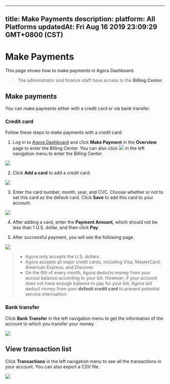 
---
title: Make Payments
description: 
platform: All Platforms
updatedAt: Fri Aug 16 2019 23:09:29 GMT+0800 (CST)
---
# Make Payments
This page shows how to make payments in Agora Dashboard.

> The administrator and finance staff have access to the **Billing Center**.

## Make payments

You can make payments either with a credit card or via bank transfer.

### Credit card

Follow these steps to make payments with a credit card:

1. Log in to [Agora Dashboard](https://dashboard.agora.io/) and click **Make Payment** in the **Overview** page to enter the Billing Center. You can also click ![](https://web-cdn.agora.io/docs-files/1562666103550) in the left navigation menu to enter the Billing Center.

![](https://web-cdn.agora.io/docs-files/1565877324211)

2. Click **Add a card** to add a credit card.

![](https://web-cdn.agora.io/docs-files/1565876853616)

3. Enter the card number, month, year, and CVC. Choose whether or not to set this card as the default card. Click **Save** to add this card to your account.

![](https://web-cdn.agora.io/docs-files/1565876877018)

4. After adding a card, enter the **Payment Amount**, which should not be less than 1 U.S. dollar, and then click **Pay**.

5. After successful payment, you will see the following page.

![](https://web-cdn.agora.io/docs-files/1565876903631)

> - Agora only accepts the U.S. dollars.
> - Agora accepts all major credit cards, including Visa, MasterCard, American Express, and Discover.
> - On the 6th of every month, Agora deducts money from your accout balance according to your bill. However, if your account does not have enough balance to pay for your bill, Agora will deduct money from your **default credit card** to prevent potential service interruption.

### Bank transfer

Click **Bank Transfer** in the left navigation menu to get the information of the account to which you transfer your money.

![](https://web-cdn.agora.io/docs-files/1565876948601)

## View transaction list

Click **Transactions** in the left navigation menu to see all the transactions in your account. You can also export a CSV file.

![](https://web-cdn.agora.io/docs-files/1565876980898)
